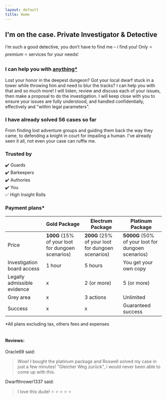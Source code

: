 ```yaml
---
layout: default
title: Home
---
```

## I'm on the case. Private Investigator & Detective
I‘m such a good detective, you don‘t have to find me – i find you! Only :star: *premium* :star: services for your needs!

### I can help you with [anything*](smallprint.md)
Lost your honor in the deepest dungeon? Got your local dwarf stuck in a tower while throwing him and need to blur the tracks? I can help you with that and so much more!
I will listen, review and discuss each of your issues, then make a proposal to do the investigation. I will keep close with you to ensure your issues are fully understood, and handled confidentially, effectively and "within legal parameters".

### I have already solved 56 cases so far
From finding lost adventure groups and guiding them back the way they came, to defending a knight in court for impailing a human. I've already seen it all, not even your case can ruffle me.

### Trusted by
:heavy_check_mark: Guards
<br>
:heavy_check_mark: Barkeepers
<br>
:heavy_check_mark: Authories
<br>
:heavy_check_mark: You
<br>
:white_check_mark: High Insight Rolls

### Payment plans*
|  | Gold Package | Electrum Package | Platinum Package |
| ------------ | ------------ | ------------- | -------------  |
| Price | **100G** (15% of your loot for dungoen scenarios) | **200G** (25% of your loot for dungoen scenarios) | **5000G** (50% of your loot for dungoen scenarios) |
| Investigation board access | 1 hour | 5 hours | You get your own copy |
| Legally admissible evidence | x | 2 (or more) | 5 (or more) |
| Grey area | x | 3 actions | Unlimited |
| Success | x | x | Guaranteed success |

\*All plans excluding tax, others fees and expenses
<br>
<br>
#### Reviews:
Oracle69 said:
> Wow! I bought the platinum package and Roswell solved
> my case in just a few minutes! "Gleicher Weg zurück",
> i would never been able to come up with this.

Dwarfthrower1337 said:
> I love this dude! :star: :star: :star: :star: :star:
